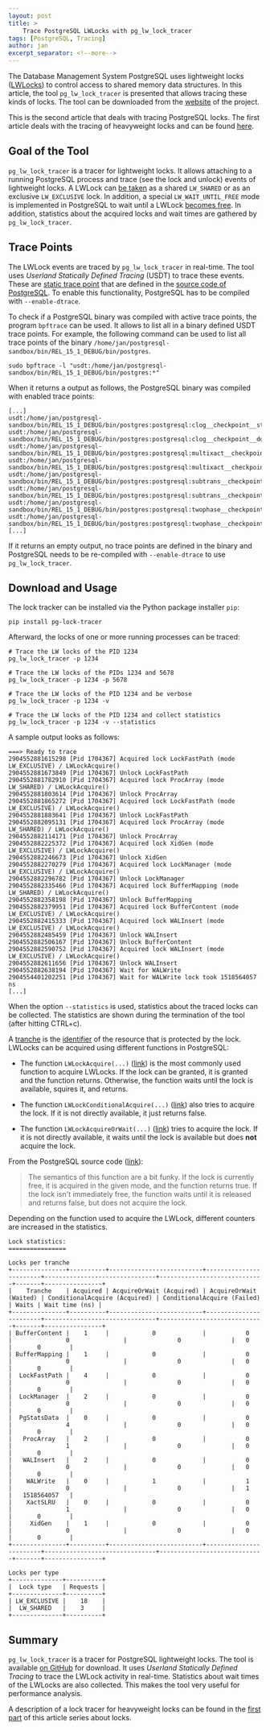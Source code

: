```yaml
---
layout: post
title: >
    Trace PostgreSQL LWLocks with pg_lw_lock_tracer
tags: [PostgreSQL, Tracing]
author: jan
excerpt_separator: <!--more-->
---
```


The Database Management System PostgreSQL uses lightweight locks ([LWLocks](https://github.com/postgres/postgres/blob/c8e1ba736b2b9e8c98d37a5b77c4ed31baf94147/src/backend/storage/lmgr/lwlock.c)) to control access to shared memory data structures. In this article, the tool `pg_lw_lock_tracer` is presented that allows tracing these kinds of locks. The tool can be downloaded from the [website](https://github.com/jnidzwetzki/pg-lock-tracer) of the project.

This is the second article that deals with tracing PostgreSQL locks. The first article deals with the tracing of heavyweight locks and can be found [here](/2023/01/11/trace-postgresql-locks-with-pg-lock-tracer.html).

<!--more-->

## Goal of the Tool
`pg_lw_lock_tracer` is a tracer for lightweight locks. It allows attaching to a running PostgreSQL process and trace (see the lock and unlock) events of lightweight locks. A LWLock can [be taken](https://github.com/postgres/postgres/blob/c9f7f926484d69e2806e35343af7e472fadfede7/src/include/storage/lwlock.h#L113) as a shared `LW_SHARED` or as an exclusive `LW_EXCLUSIVE` lock. In addition, a special `LW_WAIT_UNTIL_FREE` mode is implemented in PostgreSQL to wait until a LWLock [becomes free](https://github.com/postgres/postgres/blob/c8e1ba736b2b9e8c98d37a5b77c4ed31baf94147/src/backend/storage/lmgr/lwlock.c#L1593). In addition, statistics about the acquired locks and wait times are gathered by `pg_lw_lock_tracer`.

## Trace Points

The LWLock events are traced by `pg_lw_lock_tracer` in real-time. The tool uses _Userland Statically Defined Tracing_ (USDT) to trace these events. These are [static trace point](https://www.postgresql.org/docs/current/dynamic-trace.html) that are defined in the [source code of PostgreSQL](https://github.com/postgres/postgres/blob/c8e1ba736b2b9e8c98d37a5b77c4ed31baf94147/src/backend/storage/lmgr/lwlock.c#L1685). To enable this functionality, PostgreSQL has to be compiled with `--enable-dtrace`.

To check if a PostgreSQL binary was compiled with active trace points, the program `bpftrace` can be used. It allows to list all in a binary defined USDT trace points. For example, the following command can be used to list all trace points of the binary `/home/jan/postgresql-sandbox/bin/REL_15_1_DEBUG/bin/postgres`.

```
sudo bpftrace -l "usdt:/home/jan/postgresql-sandbox/bin/REL_15_1_DEBUG/bin/postgres:*"
```

When it returns a output as follows, the PostgreSQL binary was compiled with enabled trace points:

```
[...]
usdt:/home/jan/postgresql-sandbox/bin/REL_15_1_DEBUG/bin/postgres:postgresql:clog__checkpoint__start
usdt:/home/jan/postgresql-sandbox/bin/REL_15_1_DEBUG/bin/postgres:postgresql:clog__checkpoint__done
usdt:/home/jan/postgresql-sandbox/bin/REL_15_1_DEBUG/bin/postgres:postgresql:multixact__checkpoint__start
usdt:/home/jan/postgresql-sandbox/bin/REL_15_1_DEBUG/bin/postgres:postgresql:multixact__checkpoint__done
usdt:/home/jan/postgresql-sandbox/bin/REL_15_1_DEBUG/bin/postgres:postgresql:subtrans__checkpoint__start
usdt:/home/jan/postgresql-sandbox/bin/REL_15_1_DEBUG/bin/postgres:postgresql:subtrans__checkpoint__done
usdt:/home/jan/postgresql-sandbox/bin/REL_15_1_DEBUG/bin/postgres:postgresql:twophase__checkpoint__start
usdt:/home/jan/postgresql-sandbox/bin/REL_15_1_DEBUG/bin/postgres:postgresql:twophase__checkpoint__done
[...]
```

If it returns an empty output, no trace points are defined in the binary and PostgreSQL needs to be re-compiled with `--enable-dtrace` to use `pg_lw_lock_tracer`.

## Download and Usage

The lock tracker can be installed via the Python package installer `pip`:

```shell
pip install pg-lock-tracer
```

Afterward, the locks of one or more running processes can be traced:

```
# Trace the LW locks of the PID 1234
pg_lw_lock_tracer -p 1234

# Trace the LW locks of the PIDs 1234 and 5678
pg_lw_lock_tracer -p 1234 -p 5678

# Trace the LW locks of the PID 1234 and be verbose
pg_lw_lock_tracer -p 1234 -v

# Trace the LW locks of the PID 1234 and collect statistics
pg_lw_lock_tracer -p 1234 -v --statistics
```

A sample output looks as follows:

```
===> Ready to trace
2904552881615298 [Pid 1704367] Acquired lock LockFastPath (mode LW_EXCLUSIVE) / LWLockAcquire()
2904552881673849 [Pid 1704367] Unlock LockFastPath
2904552881782910 [Pid 1704367] Acquired lock ProcArray (mode LW_SHARED) / LWLockAcquire()
2904552881803614 [Pid 1704367] Unlock ProcArray
2904552881865272 [Pid 1704367] Acquired lock LockFastPath (mode LW_EXCLUSIVE) / LWLockAcquire()
2904552881883641 [Pid 1704367] Unlock LockFastPath
2904552882095131 [Pid 1704367] Acquired lock ProcArray (mode LW_SHARED) / LWLockAcquire()
2904552882114171 [Pid 1704367] Unlock ProcArray
2904552882225372 [Pid 1704367] Acquired lock XidGen (mode LW_EXCLUSIVE) / LWLockAcquire()
2904552882246673 [Pid 1704367] Unlock XidGen
2904552882270279 [Pid 1704367] Acquired lock LockManager (mode LW_EXCLUSIVE) / LWLockAcquire()
2904552882296782 [Pid 1704367] Unlock LockManager
2904552882335466 [Pid 1704367] Acquired lock BufferMapping (mode LW_SHARED) / LWLockAcquire()
2904552882358198 [Pid 1704367] Unlock BufferMapping
2904552882379951 [Pid 1704367] Acquired lock BufferContent (mode LW_EXCLUSIVE) / LWLockAcquire()
2904552882415333 [Pid 1704367] Acquired lock WALInsert (mode LW_EXCLUSIVE) / LWLockAcquire()
2904552882485459 [Pid 1704367] Unlock WALInsert
2904552882506167 [Pid 1704367] Unlock BufferContent
2904552882590752 [Pid 1704367] Acquired lock WALInsert (mode LW_EXCLUSIVE) / LWLockAcquire()
2904552882611656 [Pid 1704367] Unlock WALInsert
2904552882638194 [Pid 1704367] Wait for WALWrite
2904554401202251 [Pid 1704367] Wait for WALWrite lock took 1518564057 ns
[...]
```

When the option `--statistics` is used, statistics about the traced locks can be collected. The statistics are shown during the termination of the tool (after hitting CTRL+c). 

A [tranche](https://github.com/postgres/postgres/blob/c8e1ba736b2b9e8c98d37a5b77c4ed31baf94147/src/backend/storage/lmgr/lwlock.c#L115) is the [identifier](https://github.com/postgres/postgres/blob/c8e1ba736b2b9e8c98d37a5b77c4ed31baf94147/src/backend/storage/lmgr/lwlock.c#L762) of the resource that is protected by the lock. LWLocks can be acquired using different functions in PostgreSQL:

* The function `LWLockAcquire(...)` ([link](https://github.com/postgres/postgres/blob/c8e1ba736b2b9e8c98d37a5b77c4ed31baf94147/src/backend/storage/lmgr/lwlock.c#L1191)) is the most commonly used function to acquire LWLocks. If the lock can be granted, it is granted and the function returns. Otherwise, the function waits until the lock is available, squires it, and returns.

* The function `LWLockConditionalAcquire(...)` ([link](https://github.com/postgres/postgres/blob/c8e1ba736b2b9e8c98d37a5b77c4ed31baf94147/src/backend/storage/lmgr/lwlock.c#L1362)) also tries to acquire the lock. If it is not directly available, it just returns false.

* The function `LWLockAcquireOrWait(...)` ([link](https://github.com/postgres/postgres/blob/c8e1ba736b2b9e8c98d37a5b77c4ed31baf94147/src/backend/storage/lmgr/lwlock.c#L1419)) tries to acquire the lock. If it is not directly available, it waits until the lock is available but does __not__ acquire the lock.

From the PostgreSQL source code ([link](https://github.com/postgres/postgres/blob/c8e1ba736b2b9e8c98d37a5b77c4ed31baf94147/src/backend/storage/lmgr/lwlock.c#L1404)):
> The semantics of this function are a bit funky.  If the lock is currently free, it is acquired in the given mode, and the function returns true.  If the lock isn't immediately free, the function waits until it is released and returns false, but does not acquire the lock.

Depending on the function used to acquire the LWLock, different counters are increased in the statistics.

```
Lock statistics:
================

Locks per tranche
+---------------+----------+--------------------------+------------------------+-------------------------------+-----------------------------+-------+----------------+
|    Tranche    | Acquired | AcquireOrWait (Acquired) | AcquireOrWait (Waited) | ConditionalAcquire (Acquired) | ConditionalAcquire (Failed) | Waits | Wait time (ns) |
+---------------+----------+--------------------------+------------------------+-------------------------------+-----------------------------+-------+----------------+
| BufferContent |    1     |            0             |           0            |               0               |              0              |   0   |       0        |
| BufferMapping |    1     |            0             |           0            |               0               |              0              |   0   |       0        |
|  LockFastPath |    4     |            0             |           0            |               0               |              0              |   0   |       0        |
|  LockManager  |    2     |            0             |           0            |               0               |              0              |   0   |       0        |
|  PgStatsData  |    0     |            0             |           0            |               4               |              0              |   0   |       0        |
|   ProcArray   |    2     |            0             |           0            |               1               |              0              |   0   |       0        |
|   WALInsert   |    2     |            0             |           0            |               0               |              0              |   0   |       0        |
|    WALWrite   |    0     |            1             |           1            |               0               |              0              |   1   |   1518564057   |
|    XactSLRU   |    0     |            0             |           0            |               1               |              0              |   0   |       0        |
|     XidGen    |    1     |            0             |           0            |               0               |              0              |   0   |       0        |
+---------------+----------+--------------------------+------------------------+-------------------------------+-----------------------------+-------+----------------+

Locks per type
+--------------+----------+
|  Lock type   | Requests |
+--------------+----------+
| LW_EXCLUSIVE |    18    |
|  LW_SHARED   |    3     |
+--------------+----------+
```

## Summary
`pg_lw_lock_tracer` is a tracer for PostgreSQL lightweight locks. The tool is available [on GitHub](https://github.com/jnidzwetzki/pg-lock-tracer/) for download. It uses _Userland Statically Defined Tracing_ to trace the LWLock activity in real-time. Statistics about wait times of the LWLocks are also collected. This makes the tool very useful for performance analysis.

A description of a lock tracer for heavyweight locks can be found in the [first part](/2023/01/11/trace-postgresql-locks-with-pg-lock-tracer.html) of this article series about locks.